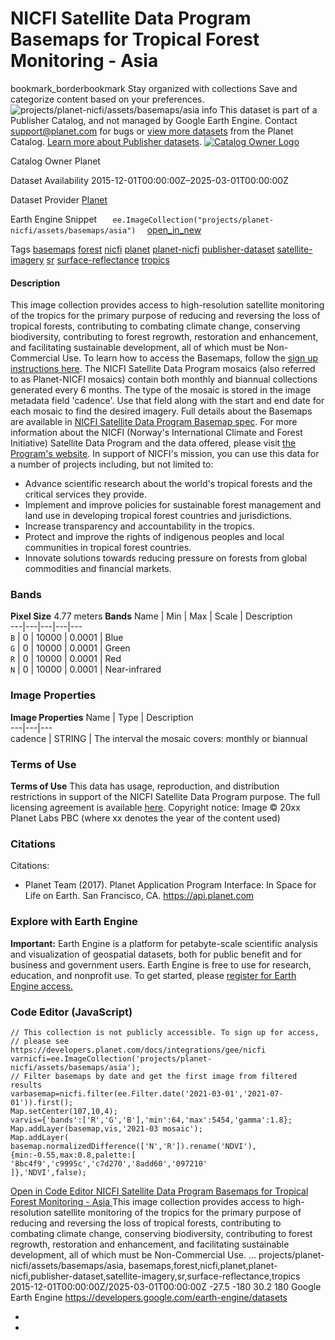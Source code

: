  
#  NICFI Satellite Data Program Basemaps for Tropical Forest Monitoring - Asia 
bookmark_borderbookmark Stay organized with collections  Save and categorize content based on your preferences. 
![projects/planet-nicfi/assets/basemaps/asia](https://developers.google.com/earth-engine/datasets/images/planet-nicfi/projects_planet-nicfi_assets_basemaps_asia_sample.png)
info
This dataset is part of a Publisher Catalog, and not managed by Google Earth Engine. Contact support@planet.com for bugs or [view more datasets](https://developers.google.com/earth-engine/datasets/publisher/planet-nicfi) from the Planet Catalog. [Learn more about Publisher datasets](https://developers.google.com/earth-engine/datasets/publisher). 
[ ![Catalog Owner Logo](https://developers.google.com/static/earth-engine/datasets/logos/planet-nicfi_logo.png) ](https://planet.com/nicfi) 

Catalog Owner
    Planet 

Dataset Availability
    2015-12-01T00:00:00Z–2025-03-01T00:00:00Z 

Dataset Provider
     [ Planet ](https://planet.com/nicfi) 

Earth Engine Snippet
     `    ee.ImageCollection("projects/planet-nicfi/assets/basemaps/asia")   ` [ open_in_new ](https://code.earthengine.google.com/?scriptPath=Examples:Datasets/planet-nicfi/projects_planet-nicfi_assets_basemaps_asia) 

Tags
     [basemaps](https://developers.google.com/earth-engine/datasets/tags/basemaps) [forest](https://developers.google.com/earth-engine/datasets/tags/forest) [nicfi](https://developers.google.com/earth-engine/datasets/tags/nicfi) [planet](https://developers.google.com/earth-engine/datasets/tags/planet) [planet-nicfi](https://developers.google.com/earth-engine/datasets/tags/planet-nicfi) [publisher-dataset](https://developers.google.com/earth-engine/datasets/tags/publisher-dataset) [satellite-imagery](https://developers.google.com/earth-engine/datasets/tags/satellite-imagery) [sr](https://developers.google.com/earth-engine/datasets/tags/sr) [surface-reflectance](https://developers.google.com/earth-engine/datasets/tags/surface-reflectance) [tropics](https://developers.google.com/earth-engine/datasets/tags/tropics)
#### Description
This image collection provides access to high-resolution satellite monitoring of the tropics for the primary purpose of reducing and reversing the loss of tropical forests, contributing to combating climate change, conserving biodiversity, contributing to forest regrowth, restoration and enhancement, and facilitating sustainable development, all of which must be Non-Commercial Use.
To learn how to access the Basemaps, follow the [sign up instructions here](https://developers.planet.com/docs/integrations/gee/nicfi/).
The NICFI Satellite Data Program mosaics (also referred to as Planet-NICFI mosaics) contain both monthly and biannual collections generated every 6 months. The type of the mosaic is stored in the image metadata field 'cadence'. Use that field along with the start and end date for each mosaic to find the desired imagery.
Full details about the Basemaps are available in [NICFI Satellite Data Program Basemap spec](https://assets.planet.com/docs/NICFI_Basemap_Spec_Addendum.pdf).
For more information about the NICFI (Norway's International Climate and Forest Initiative) Satellite Data Program and the data offered, please visit [the Program's website](https://assets.planet.com/docs/NICFI_General_FAQs.pdf).
In support of NICFI's mission, you can use this data for a number of projects including, but not limited to:
  * Advance scientific research about the world's tropical forests and the critical services they provide.
  * Implement and improve policies for sustainable forest management and land use in developing tropical forest countries and jurisdictions.
  * Increase transparency and accountability in the tropics.
  * Protect and improve the rights of indigenous peoples and local communities in tropical forest countries.
  * Innovate solutions towards reducing pressure on forests from global commodities and financial markets.


### Bands
**Pixel Size** 4.77 meters 
**Bands**
Name | Min | Max | Scale | Description  
---|---|---|---|---  
`B` |  0  |  10000  | 0.0001 | Blue  
`G` |  0  |  10000  | 0.0001 | Green  
`R` |  0  |  10000  | 0.0001 | Red  
`N` |  0  |  10000  | 0.0001 | Near-infrared  
### Image Properties
**Image Properties**
Name | Type | Description  
---|---|---  
cadence | STRING | The interval the mosaic covers: monthly or biannual  
### Terms of Use
**Terms of Use**
This data has usage, reproduction, and distribution restrictions in support of the NICFI Satellite Data Program purpose. The full licensing agreement is available [here](https://assets.planet.com/docs/Planet_ParticipantLicenseAgreement_NICFI.pdf).
Copyright notice:
Image © 20xx Planet Labs PBC (where xx denotes the year of the content used)
### Citations
Citations:
  * Planet Team (2017). Planet Application Program Interface: In Space for Life on Earth. San Francisco, CA. <https://api.planet.com>


### Explore with Earth Engine
**Important:** Earth Engine is a platform for petabyte-scale scientific analysis and visualization of geospatial datasets, both for public benefit and for business and government users. Earth Engine is free to use for research, education, and nonprofit use. To get started, please [register for Earth Engine access.](https://console.cloud.google.com/earth-engine)
### Code Editor (JavaScript)
```
// This collection is not publicly accessible. To sign up for access,
// please see https://developers.planet.com/docs/integrations/gee/nicfi
varnicfi=ee.ImageCollection('projects/planet-nicfi/assets/basemaps/asia');
// Filter basemaps by date and get the first image from filtered results
varbasemap=nicfi.filter(ee.Filter.date('2021-03-01','2021-07-01')).first();
Map.setCenter(107,10,4);
varvis={'bands':['R','G','B'],'min':64,'max':5454,'gamma':1.8};
Map.addLayer(basemap,vis,'2021-03 mosaic');
Map.addLayer(
basemap.normalizedDifference(['N','R']).rename('NDVI'),
{min:-0.55,max:0.8,palette:[
'8bc4f9','c9995c','c7d270','8add60','097210'
]},'NDVI',false);
```
[ Open in Code Editor ](https://code.earthengine.google.com/?scriptPath=Examples:Datasets/planet-nicfi/projects_planet-nicfi_assets_basemaps_asia)
[ NICFI Satellite Data Program Basemaps for Tropical Forest Monitoring - Asia ](https://developers.google.com/earth-engine/datasets/catalog/projects_planet-nicfi_assets_basemaps_asia)
This image collection provides access to high-resolution satellite monitoring of the tropics for the primary purpose of reducing and reversing the loss of tropical forests, contributing to combating climate change, conserving biodiversity, contributing to forest regrowth, restoration and enhancement, and facilitating sustainable development, all of which must be Non-Commercial Use. …
projects/planet-nicfi/assets/basemaps/asia, basemaps,forest,nicfi,planet,planet-nicfi,publisher-dataset,satellite-imagery,sr,surface-reflectance,tropics 
2015-12-01T00:00:00Z/2025-03-01T00:00:00Z
-27.5 -180 30.2 180 
Google Earth Engine
https://developers.google.com/earth-engine/datasets
  * [ ](https://doi.org/https://planet.com/nicfi)
  * [ ](https://doi.org/https://developers.google.com/earth-engine/datasets/catalog/projects_planet-nicfi_assets_basemaps_asia)


